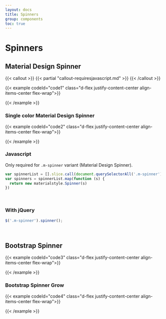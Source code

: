 ```yaml
---
layout: docs
title: Spinners
group: components
toc: true
---
```


# Spinners

## Material Design Spinner

{{< callout >}}
{{< partial "callout-requiresjavascript.md" >}}
{{< /callout >}}

{{< example codeId="code1" class="d-flex justify-content-center align-items-center flex-wrap">}}

<div class="m-spinner"></div>

{{< /example >}}

### Single color Material Design Spinner
{{< example codeId="code2" class="d-flex justify-content-center align-items-center flex-wrap">}}

<div class="m-spinner spinner-blue"></div>

{{< /example >}}

### Javascript
Only required for ```.m-spinner``` variant (Material Design Spinner).
```javascript
var spinnerList = [].slice.call(document.querySelectorAll('.m-spinner'))
var spinners = spinnerList.map(function (s) {
  return new materialstyle.Spinner(s)
})
```

<br>

### With jQuery
```javascript
$('.m-spinner').spinner();
```

<br>

## Bootstrap Spinner
{{< example codeId="code3" class="d-flex justify-content-center align-items-center flex-wrap">}}

<div class="spinner-border text-teal"></div>

{{< /example >}}

### Bootstrap Spinner Grow
{{< example codeId="code4" class="d-flex justify-content-center align-items-center flex-wrap">}}

<div class="spinner-grow text-primary"></div>

{{< /example >}}

